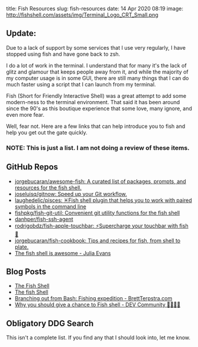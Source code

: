 title: Fish Resources
slug: fish-resources
date: 14 Apr 2020 08:19
image: http://fishshell.com/assets/img/Terminal_Logo_CRT_Small.png

<div class="notification is-dark">
<div class="content">
<h2 class="has-text-light">Update:</h2>
<p>Due to a lack of support by some services that I use very regularly, I have stopped using fish and have gone back to zsh.</p>
</div>
</div>

I do a lot of work in the terminal. I understand that for many it's the lack of glitz and glamour that keeps people away from it, and while the majority of my computer usage is in some GUI, there are still many things that I can do much faster using a script that I can launch from my terminal.

Fish (Short for Friendly Interactive Shell) was a great attempt to add some modern-ness to the terminal environment. That said it has been around since the 90's as this boutique experience that some love, many ignore, and even more fear. 

Well, fear not. Here are a few links that can help introduce you to fish and help you get out the gate quickly.

### NOTE: This is just a list. I am not doing a review of these items.

## GitHub Repos 

- [jorgebucaran/awesome-fish: A curated list of packages, prompts, and resources for the fish shell.](https://github.com/jorgebucaran/awesome-fish)
- [joseluisq/gitnow: Speed up your Git workflow.](https://github.com/joseluisq/gitnow)
- [laughedelic/pisces: ♓️Fish shell plugin that helps you to work with paired symbols in the command line](https://github.com/laughedelic/pisces)
- [fishpkg/fish-git-util: Convenient git utility functions for the fish shell](https://github.com/fishpkg/fish-git-util)
- [danhper/fish-ssh-agent](https://github.com/danhper/fish-ssh-agent)
- [rodrigobdz/fish-apple-touchbar: ⚡Supercharge your touchbar with fish 🐠](https://github.com/rodrigobdz/fish-apple-touchbar)
- [jorgebucaran/fish-cookbook: Tips and recipes for fish, from shell to plate.](https://github.com/jorgebucaran/fish-cookbook)
- [The fish shell is awesome - Julia Evans](https://jvns.ca/blog/2017/04/23/the-fish-shell-is-awesome/)

## Blog Posts

- [The Fish Shell](https://flaviocopes.com/fish-shell/)
- [The fish Shell](https://mvolkmann.github.io/fish-article/)
- [Branching out from Bash: Fishing expedition - BrettTerpstra.com](https://brettterpstra.com/2019/10/11/branching-out-from-bash-fishing-expedition/)
- [Why you should give a chance to Fish shell - DEV Community 👩‍💻👨‍💻](https://dev.to/jukben/why-you-should-give-a-chance-to-fish-shell-5a0l)

## Obligatory DDG Search

This isn't a complete list. If you find any that I should look into, let me know.
